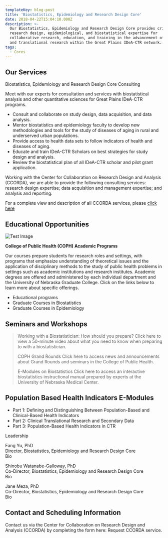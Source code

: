 ```yaml
---
templateKey: blog-post
title: 'Biostatistics, Epidemiology and Research Design Core'
date: 2018-04-22T15:04:10.000Z
description: >-
  Our Biostatistics, Epidemiology and Research Design Core provides critical
  research design, epidemiological, and biostatistical expertise for
  collaborative research, education, and training in the advancement of clinical
  and translational research within the Great Plains IDeA-CTR network.
tags:
  - Cores
---
```

## Our Services

Biostatistics, Epidemiology and Research Design Core Consulting

Meet with our experts for consultation and services with biostatistical analysis and other quantitative sciences for Great Plains IDeA-CTR programs.

* Consult and collaborate on study design, data acquisition, and data analysis.
* Mentor biostatistics and epidemiology faculty to develop new methodologies and tools for the study of diseases of aging in rural and underserved urban populations.
* Provide access to health data sets to follow indicators of health and diseases of aging. 
* Educate and train IDeA-CTR Scholars on best strategies for study design and analysis.
* Review the biostatistical plan of all IDeA-CTR scholar and pilot grant application.

Working with the Center for Collaboration on Research Design and Analysis (CCORDA), we are able to provide the following consulting services: research design expertise; data acquisition and management expertise; and analysis and reporting. 

For a complete view and description of all CCORDA services, please [click here](https://www.unmc.edu/publichealth/centers/ccorda/scope.html) 


## Educational Opportunities

![Test Image](/img/blog_post_sep_2017.png)

**College of Public Health (COPH) Academic Programs**

Our courses prepare students for research roles and settings, with programs that emphasize understanding of theoretical issues and the application of disciplinary methods to the study of public health problems in settings such as academic institutions and research institutes. Academic degrees are offered and administered by each individual department and the University of Nebraska Graduate College. Click on the links below to learn more about specific offerings.

* Educational programs 
* Graduate Courses in Biostatistics 
* Graduate Courses in Epidemiology 

## Seminars and Workshops

> Working with a Biostatistician: How should you prepare?  Click here to view a 50-minute video about what you need to know when preparing to with a biostatistician. 
>
> COPH Grand Rounds Click here to access news and announcements about Grand Rounds and seminars in the College of Public Health. 
>
> E-Modules on Biostatistics Click here to access an interactive biostatistics instructional manual prepared by experts at the University of Nebraska Medical Center. 

## Population Based Health Indicators E-Modules

* Part 1: Defining and Distinguishing Between Population-Based and Clinical-Based Health Indicators
* Part 2: Clinical Translational Research and Secondary Data
* Part 3: Population-Based Health Indicators in CTR

Leadership

Fang Yu, PhD  \
Director, Biostatistics, Epidemiology and Research Design Core  \
Bio

Shinobu Watanabe-Galloway, PhD\
Co-Director, Biostatistics, Epidemiology and Research Design Core  \
Bio

Jane Meza, PhD\
Co-Director, Biostatistics, Epidemiology and Research Design Core  \
Bio

## Contact and Scheduling Information

Contact us via the Center for Collaboration on Research Design and Analysis (CCORDA) by completing the form here: Request CCORDA service.
